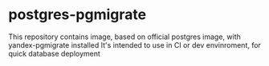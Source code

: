 # postgres-pgmigrate

This repository contains image, based on official postgres image, with yandex-pgmigrate installed
It's intended to use in CI or dev envinroment, for quick database deployment
